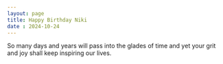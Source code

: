 ```yaml
---
layout: page
title: Happy Birthday Niki
date : 2024-10-24
---
```


<style>
html{background: url("/images/pmn.jpeg")no-repeat center center fixed;  background-size: cover}
</style>


So many days and years will pass
into the glades of time
and yet your grit and joy shall keep
inspiring our lives.

